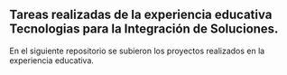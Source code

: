 ## Tareas realizadas de la experiencia educativa Tecnologias para la Integración de Soluciones.

En el siguiente repositorio se subieron los proyectos realizados en la experiencia educativa.
